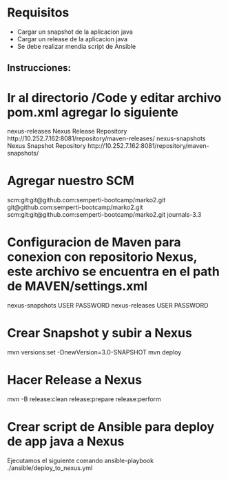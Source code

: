 # Requisitos
 - Cargar un snapshot de la aplicacion java
 - Cargar un release de la aplicacion java
 - Se debe realizar mendia script de Ansible

## Instrucciones:
# Ir al directorio /Code y editar archivo pom.xml agregar lo siguiente
 <distributionManagement>  
      <repository>  
          <id>nexus-releases</id>  
          <name>Nexus Release Repository</name>  
          <url>http://10.252.7.162:8081/repository/maven-releases/</url>  
      </repository>  
      <snapshotRepository>  
          <id>nexus-snapshots</id>  
          <name>Nexus Snapshot Repository</name>  
         <url>http://10.252.7.162:8081/repository/maven-snapshots/</url>
      </snapshotRepository>  
  </distributionManagement> 
  
  # Agregar nuestro SCM 
   
   <scm>
    <connection>scm:git:git@github.com:semperti-bootcamp/marko2.git</connection>
    <url>git@github.com:semperti-bootcamp/marko2.git</url>
    <developerConnection>scm:git:git@github.com:semperti-bootcamp/marko2.git</developerConnection>
      <tag>journals-3.3</tag>
  </scm>

# Configuracion de Maven para conexion con repositorio Nexus, este archivo se encuentra en el path de MAVEN/settings.xml
 
 <server>
        <id>nexus-snapshots</id>
        <username>USER</username>
        <password>PASSWORD</password>
    </server>
    <server>
        <id>nexus-releases</id>
        <username>USER</username>
        <password>PASSWORD</password>
    </server>
    
 # Crear Snapshot y subir a Nexus
  
   mvn versions:set -DnewVersion=3.0-SNAPSHOT
   mvn deploy
   
 # Hacer Release a Nexus
   mvn -B release:clean release:prepare release:perform
	
	
# Crear script de Ansible para deploy de app java a Nexus

Ejecutamos el siguiente comando  ansible-playbook ./ansible/deploy_to_nexus.yml

